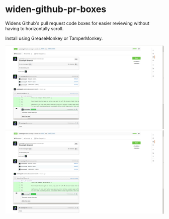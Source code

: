 widen-github-pr-boxes
=====================

Widens Github's pull request code boxes for easier reviewing without having to horizontally scroll.

Install using GreaseMonkey or TamperMonkey.

![Pull request comments section.][example1]
![Pull request code review section.][example2]

[example1]: example1.png
[example2]: example1.png
